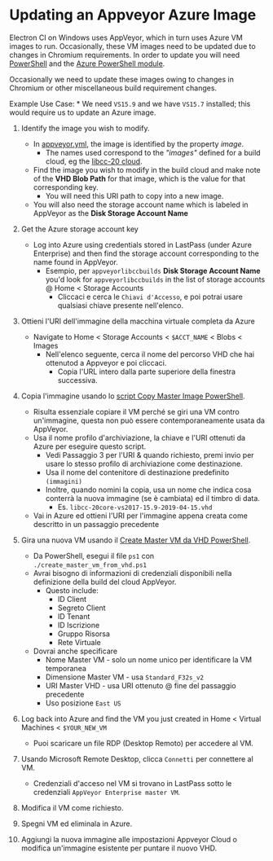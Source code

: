 # Updating an Appveyor Azure Image

Electron CI on Windows uses AppVeyor, which in turn uses Azure VM images to run.  Occasionally, these VM images need to be updated due to changes in Chromium requirements.  In order to update you will need [PowerShell](https://docs.microsoft.com/en-us/powershell/scripting/install/installing-powershell?view=powershell-6) and the [Azure PowerShell module](https://docs.microsoft.com/en-us/powershell/azure/install-az-ps?view=azps-1.8.0&viewFallbackFrom=azurermps-6.13.0).

Occasionally we need to update these images owing to changes in Chromium or other miscellaneous build requirement changes.

Example Use Case:
    * We need `VS15.9` and we have `VS15.7` installed; this would require us to update an Azure image.

1. Identify the image you wish to modify.
    * In [appveyor.yml](https://github.com/electron/electron/blob/master/appveyor.yml), the image is identified by the property *image*.
        * The names used correspond to the *"images"* defined for a build cloud, eg the [libcc-20 cloud](https://windows-ci.electronjs.org/build-clouds/8).
    * Find the image you wish to modify in the build cloud and make note of the **VHD Blob Path** for that image, which is the value for that corresponding key.
        * You will need this URI path to copy into a new image.
    * You will also need the storage account name which is labeled in AppVeyor as the **Disk Storage Account Name**

2. Get the Azure storage account key
    * Log into Azure using credentials stored in LastPass (under Azure Enterprise) and then find the storage account corresponding to the name found in AppVeyor.
        * Esempio, per `appveyorlibccbuilds` **Disk Storage Account Name** you'd look for `appveyorlibccbuilds` in the list of storage accounts @ Home < Storage Accounts
            * Cliccaci e cerca le `Chiavi d'Accesso`, e poi potrai usare qualsiasi chiave presente nell'elenco.

3. Ottieni l'URI dell'immagine della macchina virtuale completa da Azure
    * Navigate to Home < Storage Accounts < `$ACCT_NAME` < Blobs < Images
        * Nell'elenco seguente, cerca il nome del percorso VHD che hai ottenutod a Appveyor e poi cliccaci.
            * Copia l'URL intero dalla parte superiore della finestra successiva.

4. Copia l'immagine usando lo [script Copy Master Image PowerShell](https://github.com/appveyor/ci/blob/master/scripts/enterprise/copy-master-image-azure.ps1).
    * Risulta essenziale copiare il VM perché se giri una VM contro un'immagine, questa non può essere contemporaneamente usata da AppVeyor.
    * Usa il nome profilo d'archiviazione, la chiave e l'URI ottenuti da Azure per eseguire questo script.
        * Vedi Passaggio 3 per l'URI & quando richiesto, premi invio per usare lo stesso profilo di archiviazione come destinazione.
        * Usa il nome del contenitore di destinazione predefinito `(immagini)`
        * Inoltre, quando nomini la copia, usa un nome che indica cosa conterrà la nuova immagine (se è cambiata) ed il timbro di data.
            * Es. `libcc-20core-vs2017-15.9-2019-04-15.vhd`
    * Vai in Azure ed ottieni l'URI per l'immagine appena creata come descritto in un passaggio precedente

5. Gira una nuova VM usando il [Create Master VM da VHD PowerShell](https://github.com/appveyor/ci/blob/master/scripts/enterprise/create_master_vm_from_vhd.ps1).
    * Da PowerShell, esegui il file `ps1` con `./create_master_vm_from_vhd.ps1`
    * Avrai bisogno di informazioni di credenziali disponibili nella definizione della build del cloud AppVeyor.
        * Questo include:
            * ID Client
            * Segreto Client
            * ID Tenant
            * ID Iscrizione
            * Gruppo Risorsa
            * Rete Virtuale
    * Dovrai anche specificare
        * Nome Master VM - solo un nome unico per identificare la VM temporanea
        * Dimensione Master VM - usa `Standard_F32s_v2`
        * URI Master VHD - usa URI ottenuto @ fine del passaggio precedente
        * Uso posizione `East US`

6. Log back into Azure and find the VM you just created in Home < Virtual Machines < `$YOUR_NEW_VM`
    * Puoi scaricare un file RDP (Desktop Remoto) per accedere al VM.

7. Usando Microsoft Remote Desktop, clicca `Connetti` per connettere al VM.
    * Credenziali d'acceso nel VM si trovano in LastPass sotto le credenziali `AppVeyor Enterprise master VM`.

8. Modifica il VM come richiesto.

9. Spegni VM ed eliminala in Azure.

10. Aggiungi la nuova immagine alle impostazioni Appveyor Cloud o modifica un'immagine esistente per puntare il nuovo VHD.
